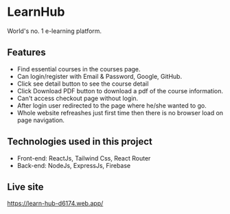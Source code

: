 # LearnHub

World's no. 1 e-learning platform.

## Features

- Find essential courses in the courses page.
- Can login/register with Email & Password, Google, GitHub.
- Click see detail button to see the course detail
- Click Download PDF button to download a pdf of the course information.
- Can't access checkout page without login.
- After login user redirected to the page where he/she wanted to go.
- Whole website refreashes just first time then there is no browser load on page navigation.

## Technologies used in this project

- Front-end: ReactJs, Tailwind Css, React Router
- Back-end: NodeJs, ExpressJs, Firebase

## Live site

https://learn-hub-d6174.web.app/
